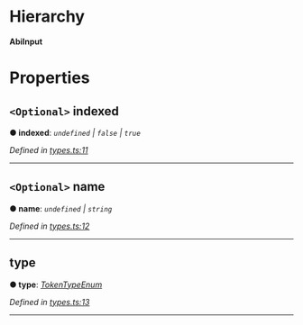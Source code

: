 

# Hierarchy

**AbiInput**

# Properties

<a id="indexed"></a>

## `<Optional>` indexed

**● indexed**: *`undefined` | `false` | `true`*

*Defined in [types.ts:11](https://github.com/paritytech/js-libs/blob/6116e90/packages/abi/src/types.ts#L11)*

___
<a id="name"></a>

## `<Optional>` name

**● name**: *`undefined` | `string`*

*Defined in [types.ts:12](https://github.com/paritytech/js-libs/blob/6116e90/packages/abi/src/types.ts#L12)*

___
<a id="type"></a>

##  type

**● type**: *[TokenTypeEnum](../modules/_types_.md#tokentypeenum)*

*Defined in [types.ts:13](https://github.com/paritytech/js-libs/blob/6116e90/packages/abi/src/types.ts#L13)*

___

